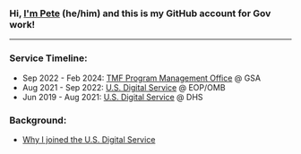 ### Hi, **[I'm Pete](https://whoispete.com)** (he/him) and this is my GitHub account for Gov work!

---

### Service Timeline:

- Sep 2022 - Feb 2024: [TMF Program Management Office](https://tmf.cio.gov) @ GSA
- Aug 2021 - Sep 2022: [U.S. Digital Service](https://usds.gov) @ EOP/OMB
- Jun 2019 - Aug 2021: [U.S. Digital Service](https://usds.gov) @ DHS

### Background:

- [Why I joined the U.S. Digital Service](https://medium.com/the-u-s-digital-service/why-we-serve-pete-waterman-24e2b72b3173)
